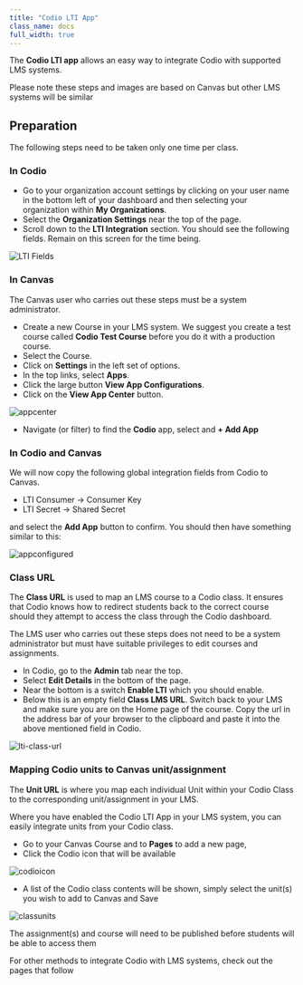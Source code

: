 ```yaml
---
title: "Codio LTI App"
class_name: docs
full_width: true
---
```


The **Codio LTI app** allows an easy way to integrate Codio with supported LMS systems.

Please note these steps and images are based on Canvas but other LMS systems will be similar

## Preparation
The following steps need to be taken only one time per class.

### In Codio

- Go to your organization account settings by clicking on your user name in the bottom left of your dashboard and then selecting your organization within **My Organizations**.
- Select the **Organization Settings** near the top of the page.
- Scroll down to the **LTI Integration** section. You should see the following fields. Remain on this screen for the time being.

<img alt="LTI Fields" src="/img/docs/lti/lti-org-fields.png" class="simple"/>

### In Canvas
The Canvas user who carries out these steps must be a system administrator.

- Create a new Course in your LMS system. We suggest you create a test course called **Codio Test Course** before you do it with a production course.
- Select the Course.
- Click on **Settings** in the left set of options.
- In the top links, select **Apps**.
- Click the large button **View App Configurations**.
- Click on the **View App Center** button.

<img alt="appcenter" src="/img/docs/lti/appcenter.png" class="simple"/>

- Navigate (or filter) to find the **Codio** app, select and **+ Add App**

### In Codio and Canvas
We will now copy the following global integration fields from Codio to Canvas.

- LTI Consumer -> Consumer Key
- LTI Secret -> Shared Secret

and select the **Add App** button to confirm.
You should then have something similar to this:

<img alt="appconfigured" src="/img/docs/lti/appsetup.png" class="simple"/>



### Class URL

The **Class URL** is used to map an LMS course to a Codio class. It ensures that Codio knows how to redirect students back to the correct course should they attempt to access the class through the Codio dashboard.

The LMS user who carries out these steps does not need to be a system administrator but must have suitable privileges to edit courses and assignments.

- In Codio, go to the **Admin** tab near the top.
- Select **Edit Details** in the bottom of the page.
- Near the bottom is a switch **Enable LTI** which you should enable.
- Below this is an empty field **Class LMS URL**. Switch back to your LMS and make sure you are on the Home page of the course. Copy the url in the address bar of your browser to the clipboard and paste it into the above mentioned field in Codio.

<img alt="lti-class-url" src="/img/docs/lti/lti-class-url.png" class="simple"/>

### Mapping Codio units to Canvas unit/assignment
The **Unit URL** is where you map each individual Unit within your Codio Class to the corresponding unit/assignment in your LMS.  

Where you have enabled the Codio LTI App in your LMS system, you can easily integrate units from your Codio class.

- Go to your Canvas Course and to **Pages** to add a new page,
- Click the Codio icon that will be available

<img alt="codioicon" src="/img/docs/lti/codioicon.png" class="simple"/>

- A list of the Codio class contents will be shown, simply select the unit(s) you wish to add to Canvas and Save

<img alt="classunits" src="/img/docs/lti/classunits.png" class="simple"/>

The assignment(s) and course will need to be published before students will be able to access them 

For other methods to integrate Codio with LMS systems, check out the pages that follow